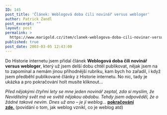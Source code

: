 ```yaml
---
ID: 145
post_title: 'Článek: Weblogová doba čili novinář versus webloger'
author: Patrick Zandl
post_excerpt: ""
layout: post
permalink: >
  https://www.marigold.cz/item/clanek-weblogova-doba-cili-novinar-versus-webloger
published: true
post_date: 2003-03-05 12:43:00
---
```

<P>Do Historie internetu jsem přidal článek <STRONG>Weblogová doba čili novinář versus webloger</STRONG>, který už jsem delší dobu chtěl publikovat, nějak jsem na to zapomínal a nemám jinou příhodnější rubriku, kam bych ho zařadil, i když jsem předběhl publikované články z Historie internetu. No nic, tady je ukázka a pro pokračování holt musíte kliknout... </P>
<P><EM>Před nějakými čtyřmi lety se mne jeden novinář zeptal, zda si myslím, že Neviditelný svět má ve světě nějakou obdobu. Tehdy jsem odpověděl, že o žádné takové nevím. Dnes už ano &#8211; je jí weblog...</EM> <A href="/historieinternetu/weblog030305.html"><STRONG>pokračování zde.</STRONG></A>&#160;(povídání o tom, jak weblog vznikl, co je weblog atd)</P>